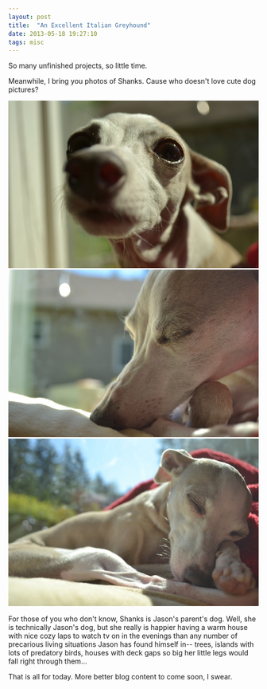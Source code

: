 ```yaml
---
layout: post
title:  "An Excellent Italian Greyhound"
date: 2013-05-18 19:27:10
tags: misc
---
```

So many unfinished projects, so little time.

Meanwhile, I bring you photos of Shanks. Cause who doesn't love cute dog pictures?

![shanks-sleeps03](/uploads/2013/05/shanks-sleeps03.jpg)
![shanks-sleeps02](/uploads/2013/05/shanks-sleeps02.jpg)
![shanks-sleeps01](/uploads/2013/05/shanks-sleeps01.jpg)

For those of you who don't know, Shanks is Jason's parent's dog. Well, she is technically Jason's dog, but she really is happier having a warm house with nice cozy laps to watch tv on in the evenings than any number of precarious living situations Jason has found himself in-- trees, islands with lots of predatory birds, houses with deck gaps so big her little legs would fall right through them...

That is all for today. More better blog content to come soon, I swear.
